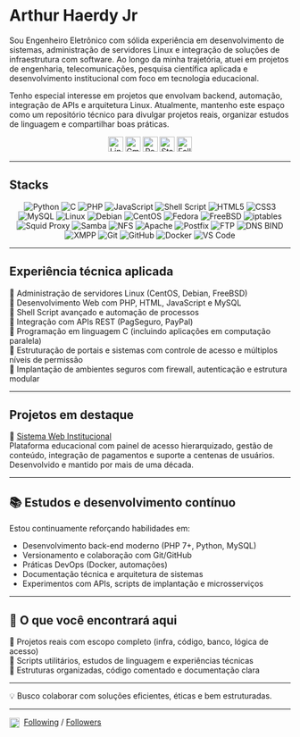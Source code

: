 # Arthur Haerdy Jr 

Sou Engenheiro Eletrônico com sólida experiência em desenvolvimento de sistemas, administração de servidores Linux e integração de soluções de infraestrutura com software. Ao longo da minha trajetória, atuei em projetos de engenharia, telecomunicações, pesquisa científica aplicada e desenvolvimento institucional com foco em tecnologia educacional.

Tenho especial interesse em projetos que envolvam backend, automação, integração de APIs e arquitetura Linux. Atualmente, mantenho este espaço como um repositório técnico para divulgar projetos reais, organizar estudos de linguagem e compartilhar boas práticas.
<!-- Contact Badges -->
<p align="center"> 
  <!-- LinkedIn Badge -->
  <a href="https://www.linkedin.com/in/arthur-haerdy-jr/" style="text-decoration: none;">
    <img alt="LinkedIn" title="Conecte-se comigo no LinkedIn" 
         src="https://custom-icon-badges.demolab.com/badge/-LinkedIn-282A36?style=for-the-badge&logo=linkedin&logoColor=white&labelColor=634781" 
         style="height: 27px;" /></a>

  <!-- Gmail Badge -->
  <a href="mailto:arthur.haerdy@gmail.com" style="text-decoration: none;">
    <img alt="Gmail" title="Me envie um e-mail" 
         src="https://custom-icon-badges.demolab.com/badge/-Gmail-282A36?style=for-the-badge&logo=gmail&logoColor=white&labelColor=634781" 
         style="height: 27px;" /></a>

  <!-- GitHub Repositories Badge -->
  <a href="https://github.com/ahaerdy?tab=repositories" style="text-decoration: none;">
    <img alt="Repositories" title="Veja meus repositórios no GitHub" 
         src="https://custom-icon-badges.demolab.com/badge/-Repositories-282A36?style=for-the-badge&logo=repo&logoColor=white&labelColor=634781" 
         style="height: 27px;" /></a>

  <!-- Starred Repositories Badge -->
  <a href="https://github.com/ahaerdy?tab=stars" style="text-decoration: none;">
    <img alt="Starred Repositories" title="Repositórios que favoritei" 
         src="https://custom-icon-badges.demolab.com/badge/-Starred%20Repos-282A36?style=for-the-badge&logo=star&logoColor=white&labelColor=634781" 
         style="height: 27px;" /></a>

  <!-- Following Badge -->
  <a href="https://github.com/ahaerdy?tab=following" style="text-decoration: none;">
    <img alt="Following" title="Pessoas que estou seguindo no GitHub" 
         src="https://custom-icon-badges.demolab.com/badge/-Following-282A36?style=for-the-badge&logo=people&logoColor=white&labelColor=634781" 
         style="height: 27px;" /></a>
</p>

---

## Stacks

<div align="center">

  <!-- 🧠 Linguagens de Programação -->
  <img alt="Python" src="https://img.shields.io/badge/Python-3776AB?style=for-the-badge&logo=python&logoColor=white" />
  <img alt="C" src="https://img.shields.io/badge/C-00599C?style=for-the-badge&logo=c&logoColor=white" />
  <img alt="PHP" src="https://img.shields.io/badge/PHP-777BB4?style=for-the-badge&logo=php&logoColor=white" />
  <img alt="JavaScript" src="https://img.shields.io/badge/JavaScript-F7DF1E?style=for-the-badge&logo=javascript&logoColor=black" />
  <img alt="Shell Script" src="https://img.shields.io/badge/Shell_Script-121011?style=for-the-badge&logo=gnu-bash&logoColor=white" />

  <!-- 🌐 Desenvolvimento Web -->
  <img alt="HTML5" src="https://img.shields.io/badge/HTML5-E34F26?style=for-the-badge&logo=html5&logoColor=white" />
  <img alt="CSS3" src="https://img.shields.io/badge/CSS3-1572B6?style=for-the-badge&logo=css3&logoColor=white" />
  <img alt="MySQL" src="https://img.shields.io/badge/MySQL-4479A1?style=for-the-badge&logo=mysql&logoColor=white" />

  <!-- 🐧 Distribuições Linux -->
  <img alt="Linux" src="https://img.shields.io/badge/Linux-FCC624?style=for-the-badge&logo=linux&logoColor=black" />
  <img alt="Debian" src="https://img.shields.io/badge/Debian-A81D33?style=for-the-badge&logo=debian&logoColor=white" />
  <img alt="CentOS" src="https://img.shields.io/badge/CentOS-262577?style=for-the-badge&logo=centos&logoColor=white" />
  <img alt="Fedora" src="https://img.shields.io/badge/Fedora-51A2DA?style=for-the-badge&logo=fedora&logoColor=white" />
  <img alt="FreeBSD" src="https://img.shields.io/badge/FreeBSD-AB2B28?style=for-the-badge&logo=freebsd&logoColor=white" />

  <!-- 🔐 Infraestrutura e Segurança -->
  <img alt="iptables" src="https://img.shields.io/badge/iptables-FIREWALL?style=for-the-badge&logo=linux&logoColor=white&color=orange" />
  <img alt="Squid Proxy" src="https://img.shields.io/badge/Squid_Proxy-232F3E?style=for-the-badge&logo=linux&logoColor=white" />
  <img alt="Samba" src="https://img.shields.io/badge/Samba-1D222D?style=for-the-badge&logo=samba&logoColor=white" />
  <img alt="NFS" src="https://img.shields.io/badge/NFS-204A87?style=for-the-badge&logo=linux&logoColor=white" />

  <!-- 🧰 Serviços e Protocolos -->
  <img alt="Apache" src="https://img.shields.io/badge/Apache-D22128?style=for-the-badge&logo=apache&logoColor=white" />
  <img alt="Postfix" src="https://img.shields.io/badge/Postfix-EA3C00?style=for-the-badge&logo=gnu&logoColor=white" />
  <img alt="FTP" src="https://img.shields.io/badge/FTP-00457C?style=for-the-badge&logo=ftp&logoColor=white" />
  <img alt="DNS BIND" src="https://img.shields.io/badge/BIND-DNS?style=for-the-badge&logo=linux&logoColor=white&color=blue" />
  <img alt="XMPP" src="https://img.shields.io/badge/XMPP-002B5C?style=for-the-badge&logo=xmpp&logoColor=white" />

  <!-- 🛠️ Ferramentas DevOps e Colaboração -->
  <img alt="Git" src="https://img.shields.io/badge/Git-F05032?style=for-the-badge&logo=git&logoColor=white" />
  <img alt="GitHub" src="https://img.shields.io/badge/GitHub-181717?style=for-the-badge&logo=github&logoColor=white" />
  <img alt="Docker" src="https://img.shields.io/badge/Docker-2496ED?style=for-the-badge&logo=docker&logoColor=white" />
  <img alt="VS Code" src="https://img.shields.io/badge/VS%20Code-007ACC?style=for-the-badge&logo=visualstudiocode&logoColor=white" />

</div>

---

## Experiência técnica aplicada

🔧 Administração de servidores Linux (CentOS, Debian, FreeBSD)  
🔧 Desenvolvimento Web com PHP, HTML, JavaScript e MySQL  
🔧 Shell Script avançado e automação de processos  
🔧 Integração com APIs REST (PagSeguro, PayPal)  
🔧 Programação em linguagem C (incluindo aplicações em computação paralela)  
🔧 Estruturação de portais e sistemas com controle de acesso e múltiplos níveis de permissão  
🔧 Implantação de ambientes seguros com firewall, autenticação e estrutura modular

---

## Projetos em destaque

🔹 [Sistema Web Institucional](https://github.com/ahaerdy/sistema-web-institucional)  
Plataforma educacional com painel de acesso hierarquizado, gestão de conteúdo, integração de pagamentos e suporte a centenas de usuários. Desenvolvido e mantido por mais de uma década.

---

## 📚 Estudos e desenvolvimento contínuo

Estou continuamente reforçando habilidades em:

- Desenvolvimento back-end moderno (PHP 7+, Python, MySQL)
- Versionamento e colaboração com Git/GitHub
- Práticas DevOps (Docker, automações)
- Documentação técnica e arquitetura de sistemas
- Experimentos com APIs, scripts de implantação e microsserviços

---

## 🧭 O que você encontrará aqui

📁 Projetos reais com escopo completo (infra, código, banco, lógica de acesso)  
📁 Scripts utilitários, estudos de linguagem e experiências técnicas  
📁 Estruturas organizadas, código comentado e documentação clara

---

💡 Busco colaborar com soluções eficientes, éticas e bem estruturadas.

---

<img src="https://github.githubassets.com/images/modules/logos_page/GitHub-Mark.png" width="18" style="vertical-align: middle; margin-right: 4px;" />
<a href="https://github.com/ahaerdy?tab=following">Following</a> /
<a href="https://github.com/ahaerdy?tab=followers">Followers</a>

